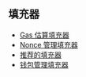 ## 填充器

- [Gas 估算填充器](gas_filler.md)
- [Nonce 管理填充器](nonce_filler.md)
- [推荐的填充器](recommended_fillers.md)
- [钱包管理填充器](wallet_filler.md)